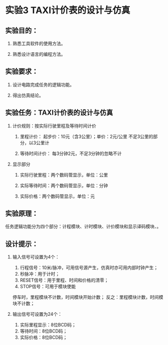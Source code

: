 # 实验3  TAXI计价表的设计与仿真

## 实验目的：

1. 熟悉工具软件的使用方法。

2. 熟悉设计语言的编程方法。

## 实验要求：

1. 设计电路完成任务的逻辑功能。

2. 得出仿真结论。

## 实验任务：TAXI计价表的设计与仿真

1. 计价规则：按实际行驶里程及等待时间计价

	1. 里程计价：
   			起步价：10元（含3公里）；单价：2元/公里
			不足3公里的部分，以3公里计
			
	2. 等待时间计价：
			每3分钟2元，不足3分钟的忽略不计
			
2. 显示部分

	1. 实际行驶里程：两个数码管显示，单位：公里
	
	2. 实际等待时间：两个数码管显示，单位：分钟
	
	3. 实际价格：两个数码管显示，单位：元
	
## 实验原理：
任务逻辑功能分为四个部分：计程模块、计时模块、计价模块和显示译码模块、。

## 设计提示：

1. 输入信号可设置为4个：

	1. 行程信号：10米/脉冲，可用信号源产生，仿真时亦可用内部时钟产生；
	2. 秒脉冲：用于计时；
	3. RESET信号：用于里程、时间和价格的清零；
	4. STOP信号：可用于模块使能
	
	停车时，里程模块不计数，时间模块开始计数；
	反之：里程模块计数，时间模块不计数；
	
2. 输出信号可设置为24个：

	1. 实际里程显示：8位BCD码；
	2. 等待时间：8位BCD码；
	3. 实际价格：8位BCD码；
